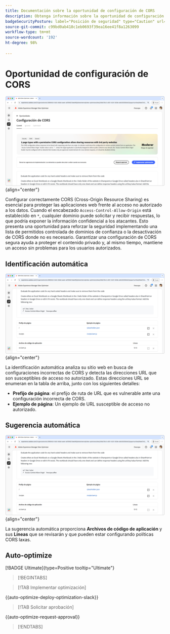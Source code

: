 ```yaml
---
title: Documentación sobre la oportunidad de configuración de CORS
description: Obtenga información sobre la oportunidad de configuración de CORS y aprenda a identificar y corregir las vulnerabilidades de seguridad del sitio.
badgeSecurityPosture: label="Posición de seguridad" type="Caution" url="../../opportunity-types/security-posture.md" tooltip="Posición de seguridad"
source-git-commit: c99bd0ab418c1eb0693f39ea16ee41f8a1263099
workflow-type: tm+mt
source-wordcount: '192'
ht-degree: 98%

---
```



# Oportunidad de configuración de CORS

![Oportunidad de configuración de CORS](./assets/cors-configuration/hero.png){align="center"}

Configurar correctamente CORS (Cross-Origin Resource Sharing) es esencial para proteger las aplicaciones web frente al acceso no autorizado a los datos. Cuando el encabezado `Access-Control-Allow-Origin` está establecido en `*`, cualquier dominio puede solicitar y recibir respuestas, lo que podría exponer la información confidencial a los atacantes. Esto presenta una oportunidad para reforzar la seguridad implementando una lista de permitidos controlada de dominios de confianza o la desactivación de CORS donde no es necesario. Garantizar una configuración de CORS segura ayuda a proteger el contenido privado y, al mismo tiempo, mantiene un acceso sin problemas para los usuarios autorizados.

## Identificación automática

![Identificación automática de la oportunidad de configuración de CORS](./assets/cors-configuration/auto-identify.png){align="center"}

La identificación automática analiza su sitio web en busca de configuraciones incorrectas de CORS y detecta las direcciones URL que son susceptibles de acceso no autorizado. Estas direcciones URL se enumeran en la tabla de arriba, junto con los siguientes detalles:

* **Prefijo de página**: el prefijo de ruta de URL que es vulnerable ante una configuración incorrecta de CORS.
* **Ejemplo de página**: Un ejemplo de URL susceptible de acceso no autorizado.

## Sugerencia automática

![Sugerencia automática de la oportunidad de configuración de CORS](./assets/cors-configuration/auto-suggest.png){align="center"}

La sugerencia automática proporciona **Archivos de código de aplicación** y sus **Líneas** que se revisarán y que pueden estar configurando políticas CORS laxas.


## Auto-optimize

[!BADGE Ultimate]{type=Positive tooltip="Ultimate"}

>[!BEGINTABS]

>[!TAB Implementar optimización]

{{auto-optimize-deploy-optimization-slack}}

>[!TAB Solicitar aprobación]

{{auto-optimize-request-approval}}

>[!ENDTABS]
